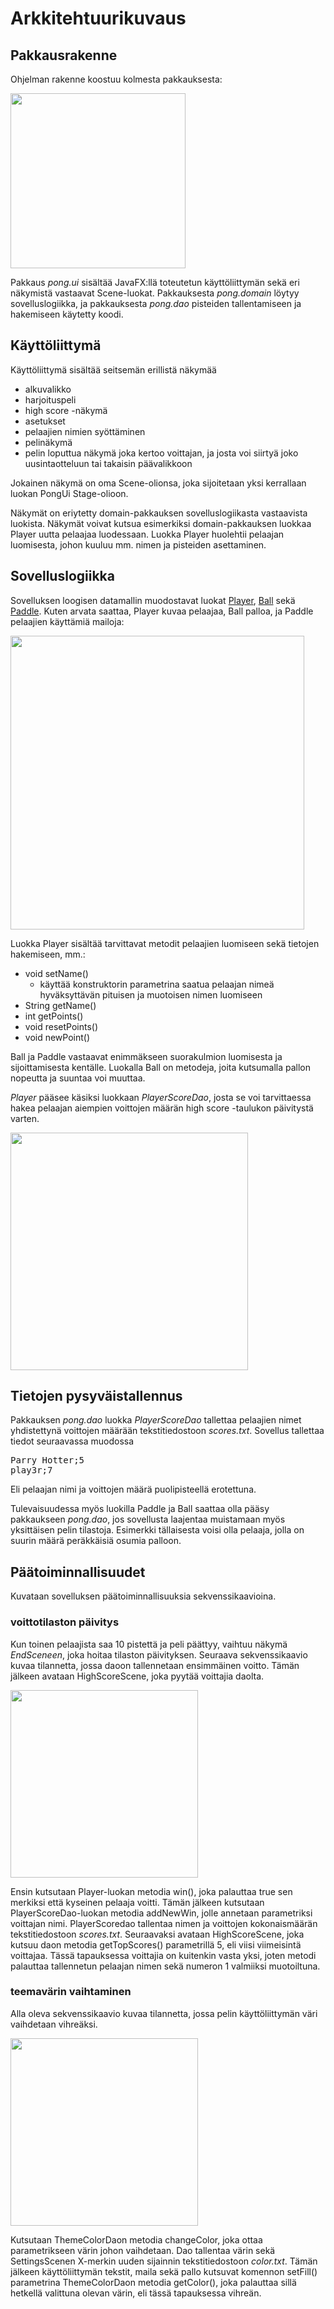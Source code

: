 
# Arkkitehtuurikuvaus

## Pakkausrakenne

Ohjelman rakenne koostuu kolmesta pakkauksesta:

<img src="https://github.com/avanine/ot-harjoitustyo/blob/main/dokumentaatio/kuvat/Pakkausrakenne.png" width="280">

Pakkaus _pong.ui_ sisältää JavaFX:llä toteutetun käyttöliittymän sekä eri näkymistä vastaavat Scene-luokat. Pakkauksesta _pong.domain_ löytyy sovelluslogiikka, ja pakkauksesta _pong.dao_ pisteiden tallentamiseen ja hakemiseen käytetty koodi.

## Käyttöliittymä

Käyttöliittymä sisältää seitsemän erillistä näkymää
- alkuvalikko
- harjoituspeli
- high score -näkymä
- asetukset
- pelaajien nimien syöttäminen
- pelinäkymä
- pelin loputtua näkymä joka kertoo voittajan, ja josta voi siirtyä joko uusintaotteluun tai takaisin päävalikkoon

Jokainen näkymä on oma Scene-olionsa, joka sijoitetaan yksi kerrallaan luokan PongUi Stage-olioon.

Näkymät on eriytetty domain-pakkauksen sovelluslogiikasta vastaavista luokista. Näkymät voivat kutsua esimerkiksi domain-pakkauksen luokkaa Player uutta pelaajaa luodessaan. Luokka Player huolehtii pelaajan luomisesta, johon kuuluu mm. nimen ja pisteiden asettaminen.

## Sovelluslogiikka

Sovelluksen loogisen datamallin muodostavat luokat [Player](https://github.com/avanine/ot-harjoitustyo/blob/main/Pong/src/main/java/domain/Player.java), [Ball](https://github.com/avanine/ot-harjoitustyo/blob/main/Pong/src/main/java/domain/Ball.java) sekä [Paddle](https://github.com/avanine/ot-harjoitustyo/blob/main/Pong/src/main/java/domain/Paddle.java). Kuten arvata saattaa, Player kuvaa pelaajaa, Ball palloa, ja Paddle pelaajien käyttämiä mailoja:

<img src="https://github.com/avanine/ot-harjoitustyo/blob/main/dokumentaatio/kuvat/Domain.png" width="470">

Luokka Player sisältää tarvittavat metodit pelaajien luomiseen sekä tietojen hakemiseen, mm.:
- void setName()
  - käyttää konstruktorin parametrina saatua pelaajan nimeä hyväksyttävän pituisen ja muotoisen nimen luomiseen
- String getName()
- int getPoints()
- void resetPoints()
- void newPoint()

Ball ja Paddle vastaavat enimmäkseen suorakulmion luomisesta ja sijoittamisesta kentälle. Luokalla Ball on metodeja, joita kutsumalla pallon nopeutta ja suuntaa voi muuttaa.

_Player_ pääsee käsiksi luokkaan _PlayerScoreDao_, josta se voi tarvittaessa hakea pelaajan aiempien voittojen määrän high score -taulukon päivitystä varten.

<img src="https://github.com/avanine/ot-harjoitustyo/blob/main/dokumentaatio/kuvat/Pakkausrakenne(2).png" width="380">

## Tietojen pysyväistallennus

Pakkauksen _pong.dao_ luokka _PlayerScoreDao_ tallettaa pelaajien nimet yhdistettynä voittojen määrään tekstitiedostoon _scores.txt_. Sovellus tallettaa tiedot seuraavassa muodossa

<pre>
Parry Hotter;5
play3r;7
</pre>

Eli pelaajan nimi ja voittojen määrä puolipisteellä erotettuna.

Tulevaisuudessa myös luokilla Paddle ja Ball saattaa olla pääsy pakkaukseen _pong.dao_, jos sovellusta laajentaa muistamaan myös yksittäisen pelin tilastoja. Esimerkki tällaisesta voisi olla pelaaja, jolla on suurin määrä peräkkäisiä osumia palloon.

## Päätoiminnallisuudet

Kuvataan sovelluksen päätoiminnallisuuksia sekvenssikaavioina.

### voittotilaston päivitys

Kun toinen pelaajista saa 10 pistettä ja peli päättyy, vaihtuu näkymä _EndSceneen_, joka hoitaa tilaston päivityksen. Seuraava sekvenssikaavio kuvaa tilannetta, jossa daoon tallennetaan ensimmäinen voitto. Tämän jälkeen avataan HighScoreScene, joka pyytää voittajia daolta.

<img src="https://github.com/avanine/ot-harjoitustyo/blob/main/dokumentaatio/kuvat/sd1.png" width="300">

Ensin kutsutaan Player-luokan metodia win(), joka palauttaa true sen merkiksi että kyseinen pelaaja voitti. Tämän jälkeen kutsutaan PlayerScoreDao-luokan metodia addNewWin, jolle annetaan parametriksi voittajan nimi. PlayerScoredao tallentaa nimen ja voittojen kokonaismäärän tekstitiedostoon _scores.txt_. Seuraavaksi avataan HighScoreScene, joka kutsuu daon metodia getTopScores() parametrillä 5, eli viisi viimeisintä voittajaa. Tässä tapauksessa voittajia on kuitenkin vasta yksi, joten metodi palauttaa tallennetun pelaajan nimen sekä numeron 1 valmiiksi muotoiltuna.

### teemavärin vaihtaminen

Alla oleva sekvenssikaavio kuvaa tilannetta, jossa pelin käyttöliittymän väri vaihdetaan vihreäksi.

<img src="https://github.com/avanine/ot-harjoitustyo/blob/main/dokumentaatio/kuvat/sd2.png" width="300">

Kutsutaan ThemeColorDaon metodia changeColor, joka ottaa parametrikseen värin johon vaihdetaan. Dao tallentaa värin sekä SettingsScenen X-merkin uuden sijainnin tekstitiedostoon _color.txt_. Tämän jälkeen käyttöliittymän tekstit, maila sekä pallo kutsuvat komennon setFill() parametrina ThemeColorDaon metodia getColor(), joka palauttaa sillä hetkellä valittuna olevan värin, eli tässä tapauksessa vihreän.
